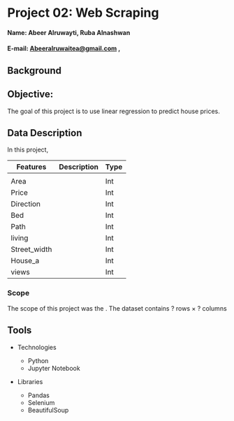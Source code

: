 
# Project 02: Web Scraping 

#### Name: Abeer Alruwayti, Ruba Alnashwan
#### E-mail: Abeeralruwaitea@gmail.com , 

## Background



## Objective:
The goal of this project is to use linear regression to predict house prices.



## Data Description

In this project, 


 |Features|Description                                                                          |  Type  |
 |-------|--------------------------------------------------------------------------------------|--------|
 |                                                                                                       |
 | Area |                                                                                       | Int |
 | Price |                                                                                      | Int |
 | Direction |                                                                                  | Int | 
 | Bed |                                                                                        | Int |
 | Path |                                                                                       | Int |
 | living |                                                                                     | Int |
 | Street_width |                                                                               | Int |
 | House_a |                                                                                    | Int |
 | views |                                                                                      | Int |





  ### Scope
  
 The scope of this project was the .
 The dataset contains ? rows × ? columns
 

## Tools

* Technologies

  * Python
  * Jupyter Notebook
  
* Libraries

  * Pandas
  * Selenium
  * BeautifulSoup
  
